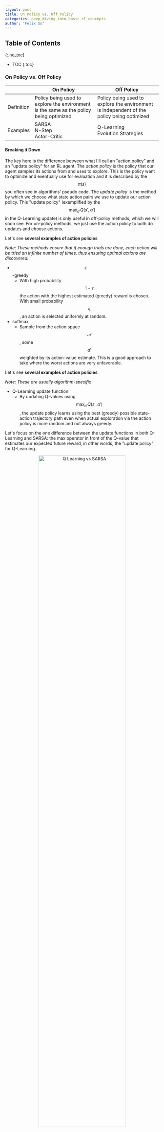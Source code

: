 ```yaml
---
layout: post
title: On Policy vs. Off Policy
categories: deep_diving_into_basic_rl_concepts
author: "Felix Su"
---
```


## Table of Contents
{:.no_toc}
* TOC
{:toc}

### On Policy vs. Off Policy

| | On Policy | Off Policy |
| --- | --- | --- |
| Definition | Policy being used to explore the environment is the same as the policy being optimized | Policy being used to explore the environment is independent of the policy being optimized |
| Examples | SARSA<br>N-Step<br>Actor-Critic | Q-Learning<br>Evolution Strategies |

#### Breaking it Down

The key here is the difference between what I'll call an "action policy" and an "update policy" for an RL agent. The *action policy* is the policy that our agent samples its actions from and uses to explore. This is the policy want to optimize and eventually use for evaluation and it is described by the $$\pi(s)$$ you often see in algorithms' pseudo code. The *update policy* is the method by which we choose what state action pairs we use to update our action policy. This "update policy" (exemplified by the $$\max_{a'} Q(s',a')$$ in the Q-Learning update) is only useful in off-policy methods, which we will soon see. For on-policy methods, we just use the action policy to both do updates and choose actions.

Let's see **several examples of action policies**

*Note: These methods ensure that if enough trials are done, each action will be tried an infinite number of times, thus ensuring optimal actions are discovered.*

- $$\epsilon$$-greedy
    - With high probability $$1-\epsilon$$ the action with the highest estimated (greedy) reward is chosen. With small probability $$\epsilon$$, an action is selected uniformly at random.
- softmax
	- Sample from the action space $$\mathcal{A}$$, some $$a'$$ weighted by its action-value estimate. This is a good approach to take where the worst actions are very unfavorable.

Let's see **several examples of action policies**

*Note: These are usually algorithm-specific*

- Q-Learning update function
	- By updating Q-values using $$\max_{a'} Q(s',a')$$, the update policy learns using the best (greedy) possible state-action trajectory path even when actual exploration via the action policy is more random and not always greedy.

Let's focus on the one difference between the update functions in both Q-Learning and SARSA: the max operator in front of the Q-value that estimates our expected future reward, in other words, the "update policy" for Q-Learning.

<div style="text-align:center">
	<img src="/assets/img/q-vs-sarsa.png" width="75%" alt="Q Learning vs SARSA">
</div>
<br>

For on-policy SARSA, the Q-value we use, $$Q(a',s')$$, comes from **sampling a state action pair from our action policy** (e.g. softmax). Intuitively, by doing this, we follow state action pairs **along the known trajectory that our policy will take** and updating their Q-values, $$Q(a,s)$$, along the way. You can see that the name "on-policy" is appropriate as we are making updates by directly following our action policy.

For off-policy Q-Learning, we have an additional **update policy** (update the current Q-value using the best Q-value over all possible next actions) which is independent of our **action policy**. While we still sample an action from our action policy to physically move our agent, the state action pairs that parameterize the $$Q(s', a')$$ are chosen by a completely different **update policy**. If we maintain the same action policy for our on-policy SARSA example, the action policy is sampled, while the update policy for Q-Learning is **greedy**, making it off-policy.

Therefore, if this update policy **is different** than our action policy, then we are **not following the action policy** for our updates, giving us an "off-policy" method. If our action policy and update policies are one and the same, then we have an "on-policy method."

#### Visual Example

Sutton and Barto have a good example of how these two methods differ in their book "Reinforcement Learning: An Introduction" Book (Search: Example 6.6: Cliff Walking). Imagine you have a robot trying to find a safe path from state S to goal G in a simple grid world. However, the shortest path between the two is blocked by a cliff with a large negative penalty (-100). All other spaces have a small negative reward (-1) to incentivize moving to the goal as quickly as possible as moving around aimlessly would also incur more and more penalty.

Using one of our active policies from the list above (i.e. epsilon greedy), notice that there is an optimal path (the edge of the cliff) and a safe path (the far side away from the cliff). Both accomplish the task, but because there is a small chance that we will randomly sample an action, moving along the edge of the cliff is risky, as we may fall into the cliff by choosing a random action. 

Because on-policy SARSA uses the non-deterministic action policy in its updates, its learning accounts for this randomness, encouraging the safe path to the goal. Meanwhile, off-poilcy Q-Learning optimizes using the optimal update policy, so it learns the risky optimal path. We can see from the graph that the off-policy method's average online performance is worse than that of SARSA, however if $$\epsilon$$ were gradually reduced, then both methods
would asymptotically converge to the optimal policy, so epislon greedy action policies usually reduce $$\epsilon$$ over time.

<div style="text-align:center">
	<!-- <img src="/assets/img/on-vs-off-policy.png" width="75%" alt="On vs Off Policy Exploration"> -->
	<img src="/assets/img/cliff-example.png" width="60%" alt="Cliff Example">
</div>
<br>

Because off-policy algorithms such as Q-Learning have some non-deterministic exploration path (i.e. [$$\epsilon$$-greedy, $$\epsilon$$-soft, softmax](https://www.cse.unsw.edu.au/~cs9417ml/RL1/tdlearning.html#aselection){:target="_blank"})

#### So which is better?

This answer, like with most RL techniques, is that it depends. Given sufficient training under any $$\epsilon$$-soft policy (policy that has a non-zero chance of randomly exploring), both algorithms will converge to a close approximation of the optimal action-value function for an arbitrary target policy. However, there are different benefits to each method.

The trade off can be abstracted to optimality (off-policy) vs. safety (on-policy). If taking the optimal path is extremely important and entering risky states is not too damaging (i.e. trying to get the high score in an Atari game), off-policy methods should have a higher best case online performance. However, if those risky states are of high penalty (i.e. self driving vehicle crashes), on-policy methods will optimize towards the safer path during online training.

#### Relevant Topics
- Experience Replay
- (A3C) Asynchronous Methods for Seep Reinforcement Learning

#### Sources
- Stack Overflow explanation of On vs Off Policy
	- [https://stats.stackexchange.com/a/184794](https://stats.stackexchange.com/a/184794){:target="_blank"}
- Simple Explanation of On-Policy Q-Learning and Off-Policy SARSA
	- [https://www.cse.unsw.edu.au/~cs9417ml/RL1/algorithms.html](https://www.cse.unsw.edu.au/~cs9417ml/RL1/algorithms.html){:target="_blank"}
- Action policies: $$\epsilon$$-greedy, $$\epsilon$$-soft, softmax
	- [https://www.cse.unsw.edu.au/~cs9417ml/RL1/tdlearning.html#aselection](https://www.cse.unsw.edu.au/~cs9417ml/RL1/tdlearning.html#aselection){:target="_blank"}
- Q-Learning and SARSA Algorithm pseudo code:
	- [https://towardsdatascience.com/introduction-to-various-reinforcement-learning-algorithms-i-q-learning-sarsa-dqn-ddpg-72a5e0cb6287](https://towardsdatascience.com/introduction-to-various-reinforcement-learning-algorithms-i-q-learning-sarsa-dqn-ddpg-72a5e0cb6287){:target="_blank"}
- Sutton and Barto's "Reinforcement Learning: An Introduction" Book (Search: Example 6.6: Cliff Walking)
	- [http://incompleteideas.net/book/bookdraft2017nov5.pdf](http://incompleteideas.net/book/bookdraft2017nov5.pdf){:target="_blank"}
